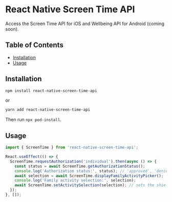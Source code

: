 # React Native Screen Time API <!-- omit in toc -->

Access the Screen Time API for iOS and Wellbeing API for Android (coming soon).

## Table of Contents <!-- omit in toc -->

- [Installation](#installation)
- [Usage](#usage)

## Installation

```sh
npm install react-native-screen-time-api
```

or

```sh
yarn add react-native-screen-time-api
```

Then run `npx pod-install`.

## Usage

```javascript
import { ScreenTime } from 'react-native-screen-time-api';

React.useEffect(() => {
  ScreenTime.requestAuthorization('individual').then(async () => {
    const status = await ScreenTime.getAuthorizationStatus();
    console.log('Authorization status:', status); // 'approved', 'denied', or 'notDetermined'
    await selection = await ScreenTime.displayFamilyActivityPicker();
    console.log('Family activity selection:', selection);
    await ScreenTime.setActivitySelection(selection); // sets the shields
  });
}, []);
```